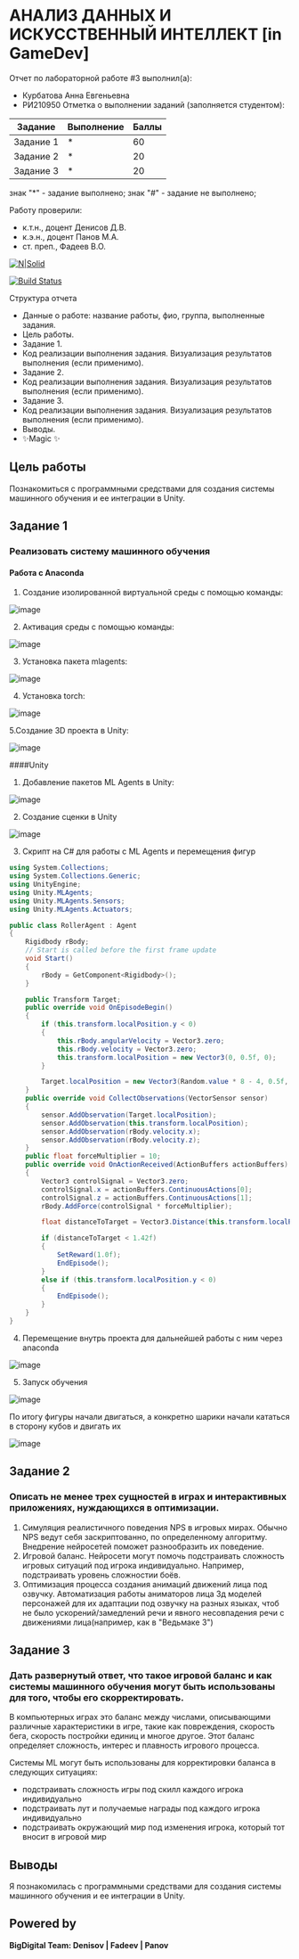 # АНАЛИЗ ДАННЫХ И ИСКУССТВЕННЫЙ ИНТЕЛЛЕКТ [in GameDev]
Отчет по лабораторной работе #3 выполнил(а):
- Курбатова Анна Евгеньевна
- РИ210950
Отметка о выполнении заданий (заполняется студентом):

| Задание | Выполнение | Баллы |
| ------ | ------ | ------ |
| Задание 1 | * | 60 |
| Задание 2 | * | 20 |
| Задание 3 | * | 20 |

знак "*" - задание выполнено; знак "#" - задание не выполнено;

Работу проверили:
- к.т.н., доцент Денисов Д.В.
- к.э.н., доцент Панов М.А.
- ст. преп., Фадеев В.О.

[![N|Solid](https://cldup.com/dTxpPi9lDf.thumb.png)](https://nodesource.com/products/nsolid)

[![Build Status](https://travis-ci.org/joemccann/dillinger.svg?branch=master)](https://travis-ci.org/joemccann/dillinger)

Структура отчета

- Данные о работе: название работы, фио, группа, выполненные задания.
- Цель работы.
- Задание 1.
- Код реализации выполнения задания. Визуализация результатов выполнения (если применимо).
- Задание 2.
- Код реализации выполнения задания. Визуализация результатов выполнения (если применимо).
- Задание 3.
- Код реализации выполнения задания. Визуализация результатов выполнения (если применимо).
- Выводы.
- ✨Magic ✨

## Цель работы
Познакомиться с программными средствами для создания системы машинного обучения и ее интеграции в Unity.

## Задание 1
### Реализовать систему машинного обучения 
#### Работа с Anaconda
1. Создание изолированной виртуальной среды с помощью команды:

![image](https://user-images.githubusercontent.com/86403364/204545008-44194772-9ffd-4156-a0e0-81332191d410.png)

2. Активация среды с помощью команды:

![image](https://user-images.githubusercontent.com/86403364/204545610-51bd2f87-b139-4664-b6ca-cde9acfdc406.png)

3. Установка пакета mlagents:

![image](https://user-images.githubusercontent.com/86403364/204546375-5f09dc8e-934e-47a5-97a6-7e3c97e0bd62.png)

4. Установка torch:

![image](https://user-images.githubusercontent.com/86403364/204549049-fe3af7b8-0848-4078-af15-24ca7b5210f2.png)

5.Создание 3D проекта в Unity:

![image](https://user-images.githubusercontent.com/86403364/204554346-30564ba1-fda2-4a82-8eca-1f553a56da02.png)

####Unity
1. Добавление пакетов ML Agents в Unity:

![image](https://user-images.githubusercontent.com/86403364/204557577-6a07371a-240d-45fe-9cb4-87a948daaacb.png)

2. Создание сценки в Unity

![image](https://user-images.githubusercontent.com/86403364/204561593-f001e1ca-f5d7-4f8e-892b-a902550287c7.png)

3. Скрипт на C# для работы с ML Agents и перемещения фигур

```cs
using System.Collections;
using System.Collections.Generic;
using UnityEngine;
using Unity.MLAgents;
using Unity.MLAgents.Sensors;
using Unity.MLAgents.Actuators;

public class RollerAgent : Agent
{
    Rigidbody rBody;
    // Start is called before the first frame update
    void Start()
    {
        rBody = GetComponent<Rigidbody>();
    }

    public Transform Target;
    public override void OnEpisodeBegin()
    {
        if (this.transform.localPosition.y < 0)
        {
            this.rBody.angularVelocity = Vector3.zero;
            this.rBody.velocity = Vector3.zero;
            this.transform.localPosition = new Vector3(0, 0.5f, 0);
        }

        Target.localPosition = new Vector3(Random.value * 8 - 4, 0.5f, Random.value * 8 - 4);
    }
    public override void CollectObservations(VectorSensor sensor)
    {
        sensor.AddObservation(Target.localPosition);
        sensor.AddObservation(this.transform.localPosition);
        sensor.AddObservation(rBody.velocity.x);
        sensor.AddObservation(rBody.velocity.z);
    }
    public float forceMultiplier = 10;
    public override void OnActionReceived(ActionBuffers actionBuffers)
    {
        Vector3 controlSignal = Vector3.zero;
        controlSignal.x = actionBuffers.ContinuousActions[0];
        controlSignal.z = actionBuffers.ContinuousActions[1];
        rBody.AddForce(controlSignal * forceMultiplier);

        float distanceToTarget = Vector3.Distance(this.transform.localPosition, Target.localPosition);

        if (distanceToTarget < 1.42f)
        {
            SetReward(1.0f);
            EndEpisode();
        }
        else if (this.transform.localPosition.y < 0)
        {
            EndEpisode();
        }
    }
}
```
4. Перемещение внутрь проекта для дальнейшей работы с ним через anaconda

![image](https://user-images.githubusercontent.com/86403364/204565976-c4337795-9731-46c4-a3a0-995ba3639080.png)

5. Запуск обучения

![image](https://user-images.githubusercontent.com/86403364/204566477-b561d589-1b2e-403b-a1d0-fea7ec8df1ce.png)

По итогу фигуры начали двигаться, а конкретно шарики начали кататься в сторону кубов и двигать их

![image](https://user-images.githubusercontent.com/86403364/204591561-9931fa5c-1428-4919-9696-1dbcb3270a4a.png)


## Задание 2
### Описать не менее трех сущностей в играх и интерактивных приложениях, нуждающихся в оптимизации. 
1. Симуляция реалистичного поведения NPS в игровых мирах.
Обычно NPS ведут себя заскриптованно, по определенному алгоритму. Внедрение нейросетей поможет разнообразить их поведение.
2. Игровой баланс.
Нейросети могут помочь подстраивать сложность игровых ситуаций под игрока индивидуально. Например, подстраивать уровень сложностии боёв.
3. Оптимизация процесса создания анимаций движений лица под озвучку.
Автоматизация работы аниматоров лица 3д моделей персонажей для их адаптации под озвучку на разных языках, чтоб не было ускорений/замедлений речи и явного несовпадения речи с движениями лица(например, как в "Ведьмаке 3")

## Задание 3
### Дать развернутый ответ, что такое игровой баланс и как системы машинного обучения могут быть использованы для того, чтобы его скорректировать.
В компьютерных играх это баланс между числами, описывающими различные характеристики в игре, такие как повреждения, скорость бега, скорость постройки единиц и многое другое. Этот баланс определяет сложность, интерес и плавность игрового процесса.

Системы ML могут быть использованы для корректировки баланса в следующих ситуациях:

* подстраивать сложность игры под скилл каждого игрока индивидуально
* подстраивать лут и получаемые награды под каждого игрока индивидуально
* подстраивать окружающий мир под изменения игрока, который тот вносит в игровой мир 

## Выводы

Я познакомилась с программными средствами для создания системы машинного обучения и ее интеграции в Unity.

## Powered by

**BigDigital Team: Denisov | Fadeev | Panov**

